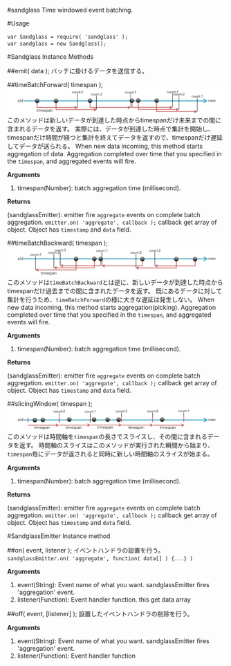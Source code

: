 #sandglass
Time windowed event batching.



#Usage

```
var Sandglass = require( 'sandglass' );
var sandglass = new Sandglass();
```



#Sandglass Instance Methods

##emit( data );
バッチに掛けるデータを送信する。


##timeBatchForward( timespan );
![](doc/img/time_batch_forward.png)
このメソッドは新しいデータが到達した時点からtimespanだけ未来までの間に含まれるデータを返す。
実際には、データが到達した時点で集計を開始し、timespanだけ時間が経つと集計を終えてデータを返すので、timespanだけ遅延してデータが送られる。
When new data incoming, this method starts aggregation of data.
Aggregation completed over time that you specified in the `timespan`, and aggregated events will fire.

__Arguments__

1. timespan(Number): batch aggregation time (millisecond).

__Returns__

(sandglassEmitter): emitter fire `aggregate` events on complete batch aggregation. 
`emitter.on( 'aggregate', callback );` 
callback get array of object. 
Object has `timestamp` and `data` field.


##timeBatchBackward( timespan );
![](doc/img/time_batch_backward.png)
このメソッドは`timeBatchBackward`とは逆に、新しいデータが到達した時点からtimespanだけ過去までの間に含まれたデータを返す。
既にあるデータに対して集計を行うため、`timeBatchForward`の様に大きな遅延は発生しない。
When new data incoming, this method starts aggregation(picking).
Aggregation completed over time that you specified in the `timespan`, and aggregated events will fire.

__Arguments__

1. timespan(Number): batch aggregation time (millisecond).

__Returns__

(sandglassEmitter): emitter fire `aggregate` events on complete batch aggregation. 
`emitter.on( 'aggregate', callback );` 
callback get array of object. 
Object has `timestamp` and `data` field.


##slicingWindow( timespan );
![](doc/img/slicing_window.png)
このメソッドは時間軸を`timespan`の長さでスライスし、その間に含まれるデータを返す。
時間軸のスライスはこのメソッドが実行された瞬間から始まり、`timespan`毎にデータが返されると同時に新しい時間軸のスライスが始まる。

__Arguments__

1. timespan(Number): batch aggregation time (millisecond).

__Returns__

(sandglassEmitter): emitter fire `aggregate` events on complete batch aggregation. 
`emitter.on( 'aggregate', callback );` 
callback get array of object. 
Object has `timestamp` and `data` field.





#SandglassEmitter Instance method

##on( event, listener );
イベントハンドラの設置を行う。
`sandglassEmitter.on( 'aggregate', function( data[] ) {...} )`

__Arguments__

1. event(String): Event name of what you want. sandglassEmitter fires 'aggregation' event.
2. listener(Function): Event handler function. this get data array



##off( event, [listener] );
設置したイベントハンドラの削除を行う。

__Arguments__

1. event(String): Event name of what you want. sandglassEmitter fires 'aggregation' event.
2. listener(Function): Event handler function
